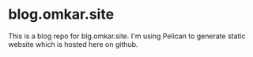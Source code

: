 # blog.omkar.site
This is a blog repo for blg.omkar.site. I'm using Pelican to generate static website which is hosted here on github.
